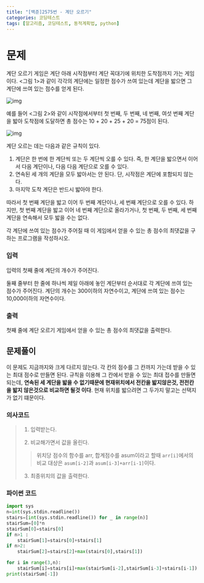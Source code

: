 ```yaml
---
title: "[백준]2575번 - 계단 오르기"
categories: 코딩테스트
tags: [알고리즘, 코딩테스트, 동적계획법, python]
---
```


# 문제

계단 오르기 게임은 계단 아래 시작점부터 계단 꼭대기에 위치한 도착점까지 가는 게임이다. <그림 1>과 같이 각각의 계단에는 일정한 점수가 쓰여 있는데 계단을 밟으면 그 계단에 쓰여 있는 점수를 얻게 된다.

![img](https://upload.acmicpc.net/7177ea45-aa8d-4724-b256-7b84832c9b97/-/preview/)



예를 들어 <그림 2>와 같이 시작점에서부터 첫 번째, 두 번째, 네 번째, 여섯 번째 계단을 밟아 도착점에 도달하면 총 점수는 10 + 20 + 25 + 20 = 75점이 된다.

![img](https://upload.acmicpc.net/f00b6121-1c25-492e-9bc0-d96377c586b0/-/preview/)



계단 오르는 데는 다음과 같은 규칙이 있다.

1. 계단은 한 번에 한 계단씩 또는 두 계단씩 오를 수 있다. 즉, 한 계단을 밟으면서 이어서 다음 계단이나, 다음 다음 계단으로 오를 수 있다.
2. 연속된 세 개의 계단을 모두 밟아서는 안 된다. 단, 시작점은 계단에 포함되지 않는다.
3. 마지막 도착 계단은 반드시 밟아야 한다.

따라서 첫 번째 계단을 밟고 이어 두 번째 계단이나, 세 번째 계단으로 오를 수 있다. 하지만, 첫 번째 계단을 밟고 이어 네 번째 계단으로 올라가거나, 첫 번째, 두 번째, 세 번째 계단을 연속해서 모두 밟을 수는 없다.

각 계단에 쓰여 있는 점수가 주어질 때 이 게임에서 얻을 수 있는 총 점수의 최댓값을 구하는 프로그램을 작성하시오.

### 입력

입력의 첫째 줄에 계단의 개수가 주어진다.

둘째 줄부터 한 줄에 하나씩 제일 아래에 놓인 계단부터 순서대로 각 계단에 쓰여 있는 점수가 주어진다. 계단의 개수는 300이하의 자연수이고, 계단에 쓰여 있는 점수는 10,000이하의 자연수이다.

### 출력

첫째 줄에 계단 오르기 게임에서 얻을 수 있는 총 점수의 최댓값을 출력한다.



## 문제풀이

이 문제도 지금까지와 크게 다르지 않는다. 각 칸의 점수를 그 칸까지 가는데 받을 수 있는 최대 점수로 만들면 된다. 규칙을 이용해 그 칸에서 받을 수 있는 최대 접수를 만들면 되는데, **연속된 세 계단을 밟을 수 없기때문에 현재위치에서 전칸을 밟지않은것, 전전칸을 밟지 않은것으로 비교하면 될것 이다**. 현재 위치를 밟으려면 그 두가지 말고는 선택지가 없기 떄문이다.



### 의사코드

>1. 입력받는다.
>
>2. 비교해가면서 값을 올린다.
>
>   > 위치당 점수의 함수를 arr, 합계점수를 asum이라고 할때 `arr[i]`에서의 비교 대상은 `asum[i-2]`과 `asum[i-3]+arr[i-1]`이다.
>
>3. 최종위치의 값을 출력한다.



### 파이썬 코드

```python
import sys
n=int(sys.stdin.readline())
stairs=[int(sys.stdin.readline()) for _ in range(n)]
stairSum=[0]*n
stairSum[0]=stairs[0]
if n>1 :
    stairSum[1]=stairs[0]+stairs[1]
if n>2:
    stairSum[2]=stairs[2]+max(stairs[0],stairs[1])

for i in range(3,n):
    stairSum[i]=stairs[i]+max(stairSum[i-2],stairSum[i-3]+stairs[i-1])
print(stairSum[-1])
```

